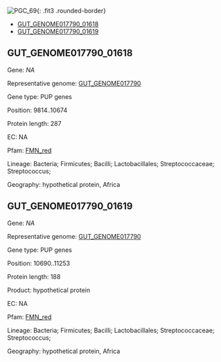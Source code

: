 ![PGC_69](../static/images/Clusters_figure/PGC_69.jpg){: .fit3 .rounded-border}

<ul id="myTab" class="nav nav-tabs">
  <li class="active">
        <a href="#tab1" data-toggle="tab">GUT_GENOME017790_01618</a>
  </li>
<li><a href="#tab2" data-toggle="tab">GUT_GENOME017790_01619</a></li>
</ul>

<div id="myTabContent" class="tab-content">
  <div class="tab-pane fade in active" id="tab1">

<h2 id="GUT_GENOME017790_01618">GUT_GENOME017790_01618</h2>
<p>Gene: <em>NA</em>
<p>Representative genome: <a href="https://www.ebi.ac.uk/metagenomics/genomes/MGYG-HGUT-00576">GUT_GENOME017790</a></p>
<p>Gene type: PUP genes</p>
<p>Position: 9814..10674</p>
<p>Protein length: 287</p>
<p>EC: NA</p>
<p>Pfam: <a href="http://pfam.xfam.org/family/FMN_red">FMN_red</a></p>

<p>Lineage: Bacteria; Firmicutes; Bacilli; Lactobacillales; Streptococcaceae; Streptococcus; </p>
<p>Geography: hypothetical protein, Africa</p>
  </div>

  <div class="tab-pane fade" id="tab2">

<h2 id="GUT_GENOME017790_01619">GUT_GENOME017790_01619</h2>
<p>Gene: <em>NA</em></p>
<p>Representative genome: <a href="https://www.ebi.ac.uk/metagenomics/genomes/MGYG-HGUT-00576">GUT_GENOME017790</a></p>
<p>Gene type: PUP genes</p>
<p>Position: 10690..11253</p>
<p>Protein length: 188</p>
<p>Product: hypothetical protein</p>
<p>EC: NA</p>
<p>Pfam: <a href="http://pfam.xfam.org/family/FMN_red">FMN_red</a></p>

<p>Lineage: Bacteria; Firmicutes; Bacilli; Lactobacillales; Streptococcaceae; Streptococcus; </p>
<p>Geography: hypothetical protein, Africa</p>

  </div>
</div>
